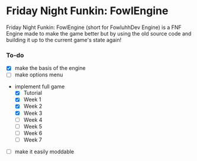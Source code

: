 # Friday Night Funkin: FowlEngine

Friday Night Funkin: FowlEngine (short for FowluhhDev Engine) is a FNF Engine made to make the game better but by using the old source code and building it up to the current game's state again!

### To-do

- [X] make the basis of the engine
- [ ] make options menu
- implement full game
  - [X] Tutorial
  - [X] Week 1
  - [X] Week 2
  - [X] Week 3
  - [ ] Week 4
  - [ ] Week 5
  - [ ] Week 6
  - [ ] Week 7
- [ ] make it easily moddable
